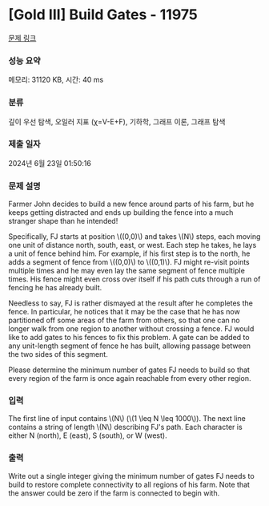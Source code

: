 # [Gold III] Build Gates - 11975 

[문제 링크](https://www.acmicpc.net/problem/11975) 

### 성능 요약

메모리: 31120 KB, 시간: 40 ms

### 분류

깊이 우선 탐색, 오일러 지표 (χ=V-E+F), 기하학, 그래프 이론, 그래프 탐색

### 제출 일자

2024년 6월 23일 01:50:16

### 문제 설명

<p>Farmer John decides to build a new fence around parts of his farm, but he keeps getting distracted and ends up building the fence into a much stranger shape than he intended!</p>

<p>Specifically, FJ starts at position \((0,0)\) and takes \(N\) steps, each moving one unit of distance north, south, east, or west. Each step he takes, he lays a unit of fence behind him. For example, if his first step is to the north, he adds a segment of fence from \((0,0)\) to \((0,1)\). FJ might re-visit points multiple times and he may even lay the same segment of fence multiple times. His fence might even cross over itself if his path cuts through a run of fencing he has already built.</p>

<p>Needless to say, FJ is rather dismayed at the result after he completes the fence. In particular, he notices that it may be the case that he has now partitioned off some areas of the farm from others, so that one can no longer walk from one region to another without crossing a fence. FJ would like to add gates to his fences to fix this problem. A gate can be added to any unit-length segment of fence he has built, allowing passage between the two sides of this segment.</p>

<p>Please determine the minimum number of gates FJ needs to build so that every region of the farm is once again reachable from every other region.</p>

### 입력 

 <p>The first line of input contains \(N\) (\(1 \leq N \leq 1000\)). The next line contains a string of length \(N\) describing FJ's path. Each character is either N (north), E (east), S (south), or W (west).</p>

### 출력 

 <p>Write out a single integer giving the minimum number of gates FJ needs to build to restore complete connectivity to all regions of his farm. Note that the answer could be zero if the farm is connected to begin with.</p>

